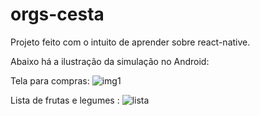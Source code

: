 # orgs-cesta

Projeto feito com o intuito de aprender sobre react-native.

Abaixo há a ilustração da simulação no Android:

Tela para compras:
![img1](https://user-images.githubusercontent.com/71856252/187304512-56b9a296-0f17-4320-82be-665a7d88b2c3.jpeg)

Lista de frutas e legumes : 
![lista](https://user-images.githubusercontent.com/71856252/187304524-9b35ba01-b5aa-40a7-965f-3209c2b95354.jpeg)
